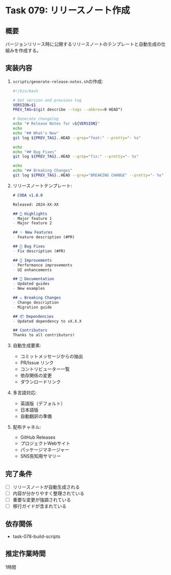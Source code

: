 # Task 079: リリースノート作成

## 概要
バージョンリリース時に公開するリリースノートのテンプレートと自動生成の仕組みを作成する。

## 実装内容
1. `scripts/generate-release-notes.sh`の作成:
   ```bash
   #!/bin/bash
   
   # Get version and previous tag
   VERSION=$1
   PREV_TAG=$(git describe --tags --abbrev=0 HEAD^)
   
   # Generate changelog
   echo "# Release Notes for v${VERSION}"
   echo
   echo "## What's New"
   git log ${PREV_TAG}..HEAD --grep="feat:" --pretty="- %s"
   
   echo
   echo "## Bug Fixes"
   git log ${PREV_TAG}..HEAD --grep="fix:" --pretty="- %s"
   
   echo
   echo "## Breaking Changes"
   git log ${PREV_TAG}..HEAD --grep="BREAKING CHANGE" --pretty="- %s"
   ```

2. リリースノートテンプレート:
   ```markdown
   # CODA v1.0.0
   
   Released: 2024-XX-XX
   
   ## 🎉 Highlights
   - Major feature 1
   - Major feature 2
   
   ## ✨ New Features
   - Feature description (#PR)
   
   ## 🐛 Bug Fixes
   - Fix description (#PR)
   
   ## 🔧 Improvements
   - Performance improvements
   - UI enhancements
   
   ## 📝 Documentation
   - Updated guides
   - New examples
   
   ## ⚠️ Breaking Changes
   - Change description
   - Migration guide
   
   ## 📦 Dependencies
   - Updated dependency to vX.X.X
   
   ## Contributors
   Thanks to all contributors!
   ```

3. 自動生成要素:
   - コミットメッセージからの抽出
   - PR/Issue リンク
   - コントリビューター一覧
   - 依存関係の変更
   - ダウンロードリンク

4. 多言語対応:
   - 英語版（デフォルト）
   - 日本語版
   - 自動翻訳の準備

5. 配布チャネル:
   - GitHub Releases
   - プロジェクトWebサイト
   - パッケージマネージャー
   - SNS告知用サマリー

## 完了条件
- [ ] リリースノートが自動生成される
- [ ] 内容が分かりやすく整理されている
- [ ] 重要な変更が強調されている
- [ ] 移行ガイドが含まれている

## 依存関係
- task-078-build-scripts

## 推定作業時間
1時間